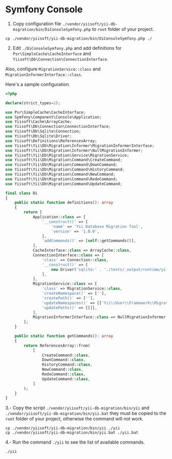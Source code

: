 # Symfony Console

1. Copy configuration file `./vendor/yiisoft/yii-db-migration/bin/DiConsoleSymfony.php` to `root` folder of your project.

```shell
cp ./vendor/yiisoft/yii-db-migration/bin/DiConsoleSymfony.php ./
```

2. Edit `./DiConsoleSymfony.php` and add definitions for `Psr\SimpleCache\CacheInterface` and `Yiisoft\Db\Connection\ConnectionInterface`.

Also, configure `MigrationService::class` and `MigrationInformerInterface::class`.

Here's a sample configuration.

```php
<?php

declare(strict_types=1);

use Psr\SimpleCache\CacheInterface;
use Symfony\Component\Console\Application;
use Yiisoft\Cache\ArrayCache;
use Yiisoft\Db\Connection\ConnectionInterface;
use Yiisoft\Db\Sqlite\Connection;
use Yiisoft\Db\Sqlite\Driver;
use Yiisoft\Definitions\ReferencesArray;
use Yiisoft\Yii\Db\Migration\Informer\MigrationInformerInterface;
use Yiisoft\Yii\Db\Migration\Informer\NullMigrationInformer;
use Yiisoft\Yii\Db\Migration\Service\MigrationService;
use Yiisoft\Yii\Db\Migration\Command\CreateCommand;
use Yiisoft\Yii\Db\Migration\Command\DownCommand;
use Yiisoft\Yii\Db\Migration\Command\HistoryCommand;
use Yiisoft\Yii\Db\Migration\Command\NewCommand;
use Yiisoft\Yii\Db\Migration\Command\RedoCommand;
use Yiisoft\Yii\Db\Migration\Command\UpdateCommand;

final class Di
{
    public static function definitions(): array
    {
        return [
            Application::class => [
                '__construct()' => [
                    'name' => 'Yii Database Migration Tool',
                    'version' => '1.0.0',
                ],
                'addCommands()' => [self::getCommands()],
            ],
            CacheInterface::class => ArrayCache::class,
            ConnectionInterface::class => [
                'class' => Connection::class,
                '__construct()' => [
                    new Driver('sqlite:' . './tests/_output/runtime/yiitest.sq3'),
                ],
            ],
            MigrationService::class => [
                'class' => MigrationService::class,
                'createNamespace()' => [''],
                'createPath()' => [''],
                'updateNamespaces()' => [['Yii\\User\\Framework\\Migration']],
                'updatePaths()' => [[]],
            ],
            MigrationInformerInterface::class => NullMigrationInformer::class,
        ];
    }

    public static function getCommands(): array
    {
        return ReferencesArray::from(
            [
                CreateCommand::class,
                DownCommand::class,
                HistoryCommand::class,
                NewCommand::class,
                RedoCommand::class,
                UpdateCommand::class,
            ]
        );
    }
}

```

3.- Copy the script `./vendor/yiisoft/yii-db-migration/bin/yii` and `./vendor/yiisoft/yii-db-migration/bin/yii.bat` they must be copied
to the `root` folder of your project, otherwise the command will not work.

```shell
cp ./vendor/yiisoft/yii-db-migration/bin/yii ./yii
cp ./vendor/yiisoft/yii-db-migration/bin/yii.bat ./yii.bat
```

4.- Run the command `./yii` to see the list of available commands.

```shell
./yii
```

